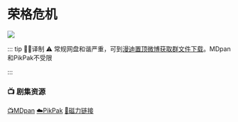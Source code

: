 # 荣格危机
![](/image/荣格危机.webp)

::: tip ✍🏻译制 
⚠️ 常规网盘和谐严重，可到[漫迪置顶微博获取群文件下载](https://weibo.com/2355632031/K7eP475Tw)。MDpan和PikPak不受限

:::

### 📺 剧集资源 <Badge type="warning" text="漫迪MDsub" />

[📺MDpan](https://pan.mdsub.top/%E8%8D%A3%E6%A0%BC%E5%8D%B1%E6%9C%BA)  [☁️PikPak](https://mypikpak.com/s/VNmWW8bb3B76V4ftam7MndCJo1) [🧲磁力链接](magnet:?xt=urn:btih:a33c3e34dafc97efb96f46222121b001d4d12e76)